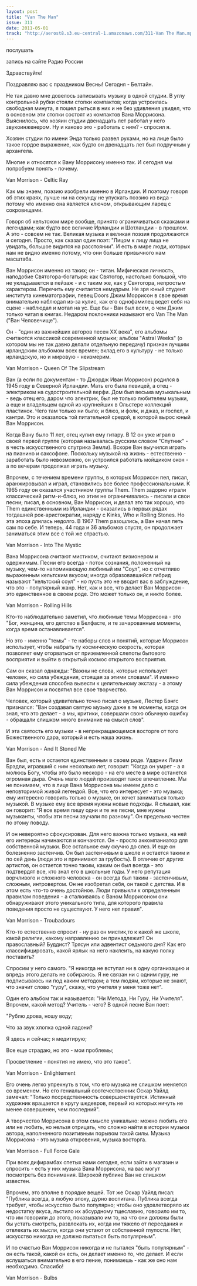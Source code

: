 ```yaml
---
layout: post
title: "Van The Man"
issue: 311
date: 2011-05-01
track: "http://aerost8.s3.eu-central-1.amazonaws.com/311-Van The Man.mp3"
---
```


послушать

запись на сайте Радио России

Здравствуйте!

Поздравляю вас с праздником Весны! Сегодня - Белтайн.

Не так давно мне довелось записывать музыку в одной студии. В углу контрольной рубки стояли стопки компактов; когда устроилась свободная минута, я пошел рыться в них и не без удивления увидел, что в основном эти стопки состоят из компактов Вана Моррисона. Выяснилось, что хозяин студии двенадцать лет работал у него звукоинженером. Ну и каково это - работать с ним? - спросил я.

Хозяин студии по имени Энда только развел руками, но на лице было такое гордое выражение, как будто он двенадцать лет был подручным у архангела.

Многие и относятся к Вану Моррисону именно так. И сегодня мы попробуем понять - почему.

Van Morrison - Celtic Ray

Как мы знаем, поэзию изобрели именно в Ирландии. И поэтому говоря об этих краях, лучше ни на секунду не упускать поэзию из вида - потому что именно она является ключом, открывающим ларец с сокровищами.

Говоря об кельтском мире вообще, принято ограничиваться сказками и легендами; как будто все величие Ирландии и Шотландии - в прошлом. А это - совсем не так. Великая музыка и великая поэзия продолжаются и сегодня. Просто, как сказал один поэт: "Лицом к лицу лица не увидать, большое видится на расстоянии". И есть в мире люди, которых нам не видно именно потому, что они больше привычного нам масштаба.

Ван Моррисон именно из таких; он - титан. Мифическая личность, наподобие Святогора-богатыря: как Святогор, настолько большой, что не укладыаается в пейзаж - и с таким же, как у Святогора, непростым характером. Перечить ему считается немудрым. Не зря юный студент института кинематографии, певец Doors Джим Моррисон в свое время внимательно наблюдал из-за кулис, как его однофамилец ведет себя на сцене - наблюдал и мотал на ус. Еще бы - Ван был всем, о чем Джим только читал в книгах. Недаром поклонники называют его Van The Man ("Ван Человечище").

Он - "один из важнейших авторов песен XX века", его альбомы считаются классикой современной музыки; альбом "Astral Weeks" (о котором мы не так давно делали отдельную передачу) признан лучшим ирландским альбомом всех времен; вклад его в культуру - не только ирландскую, но и мировую - неизмерим.

Van Morrison - Queen Of The Slipstream

Ван (а если по документам - то Джордж Иван Моррисон) родился в 1945 году в Северной Ирландии. Мать его была певицей, а отец - электриком на судостроительной верфи. Дом был весьма музыкальным - ведь отец его, даром что электрик, был не только любителем музыки, а еще и владельцем одной из крупнейших в Ольстере коллекций пластинок. Чего там только ни было; и блюз, и фолк, и джаз, и госпел, и кантри. Это и оказалось той питательной средой, в которой вырос юный Ван Моррисон.

Когда Вану было 11 лет, отец купил ему гитару. В 12 он уже играл в своей первой группе (которая называлась русским словом "Спутник" - в честь искусственного спутрика Земли). Вскоре Ван выучился играть на пианино и саксофоне. Поскольку музыкой на жизнь - естественно - заработать было невозможно, он устроился работать мойщиком окон - а по вечерам продолжал играть музыку.

Впрочем, с течением времени группы, в которых Моррисон пел, писал, аранжировывал и играл, становились все более профессиональными. К 1965 году он оказался участником группы Them. Them задорно играли классический ритм-и-блюз, но этим не ограничивались - писали и свои песни; писал, в основном, Ван Моррисон, и делал это так хорошо, что Them единственными из Ирландии - оказались в первых рядах тогдашней рок-аристократии, наряду с Kinks, Who и Rolling Stones. Но эта эпоха длилась недолго. В 1967 Them разошлись, а Ван начал петь сам по себе. И теперь, 44 года и 36 альбомов спустя, он продолжает заниматься этим все с той же страстью.

Van Morrison - Into The Mystic

Вана Моррисона считают мистиком, считают визионером и одержимым. Песни его всегда - поток сознания, положенный на музыку, чем-то напоминающую любимый им "Соул", но с отчетливо выраженным кельтским вкусом; иногда образовавшийся гибрид называют "кельтский соул" - но пусть это не вводит вас в заблуждение, что это - популярный жанр. Нет, как и все, что делает Ван Моррисон - это единственное в своем роде. Это может только он, и никто более.

Van Morrison - Rolling Hills

Кто-то наблюдательно заметил, что любимые темы Моррисона - это "Бог, женщина, его детство в Белфасте, и те зачарованные моменты, когда время останавливается".

Но это - именно "темы" - те наборы слов и понятий, которые Моррисон использует, чтобы набрать ту космическую скорость, которая позволяет ему оторваться от приземленной слепоты бытового восприятия и выйти в открытый космос открытого восприятия.

Сам он сказал однажды: "Важны не слова, которые использует человек, но сила убеждения, стоящая за этими словами". И именно сила убеждения способна вывести к целительному экстазу - а этому Ван Моррисон и посвятил все свое творчество.

Человек, который удивительно точно писал о музыке, Лестер Бэнгс признался: "Ван создавал святую музыку даже в те моменты, когда он знал, что это делает - а мы, критики, совершали свою обычную ошибку - обращали слишком много внимание на смысл слов".

И эта святость его музыки - в непрекращающемся восторге от того Божественного дара, который и есть наша жизнь.

Van Morrison - And It Stoned Me

Ван был, есть и остается единственным в своем роде. Ударник Лиам Брэдли, игравший с ним несколько лет, говорит: "Когда он умрет - а я молюсь Богу, чтобы это было нескоро - на его месте в мире останется огромная дыра. Очень мало людей производят такое впечатление. Мы не понимаем, что в лице Вана Моррисона мы имеем дело с неповторимой живой легендой. Все, что его интересует - это музыка; ему интересно говорить только о музыке, он хочет заниматься только музыкой. В музыке ему все время нужны новые подходы. Я слышал, как он говорит: "Я все время пишу одни и те же песни, мне нужны музыканты, чтобы эти песни звучали по разному". Он предельно честен по этому поводу.

И он невероятно сфокусирован. Для него важна только музыка, на ней его интересы начинаются и кончаются. Он - просто аккомпаниатор для собственной музыки. Все остальное ему скучно до слез. И еще он болезненно застенчив. Он был застенчивым в школе и остается таким и по сей день (люди это и принимают за грубость). В отличие от других артистов, он остается точно таким, каким он был всегда - это подтвердят все, кто знал его в школьные годы. У него репутация ворчливого и сложного человека - он всегда был таким - застенчивым, сложным, интровертом. Он не изобретал себя, он такой с детства. И в этом есть что-то очень достойное. Люди привыкли к определенным правилам поведения - а сталкиваясь с Ваном Моррисоном они обнаруживают этого уникального типа, для которого правила поведения просто не существуют. У него нет правил".

Van Morrison - Troubadours

Кто-то естественно спросит - ну раз он мистик,то к какой же школе, какой религии, какому направлению он принадлежит? Он православный? Буддист? Трясун или адвентист седьмого дня? Как его классифицировать, какой ярлык на него наклеить, на какую полку поставить?

Спросим у него самого. "Я никогда не вступал ни в одну организацию и впредь этого делать не собираюсь. Я не связан ни с одним гуру, не подписываюсь ни под каким методом; а тем людям, которые не знают, что значит слово "гуру", скажу, что учителя у меня тоже нет".

Один его альбом так и называется: "Ни Метода, Ни Гуру, Ни Учителя". Впрочем, какой метод? Учитель - чего? В одной песне Ван поет:

"Рублю дрова, ношу воду;

Что за звук хлопка одной ладони?

Я здесь и сейчас; я медитирую;

Все еще страдаю, но это - мои проблемы;

Просветление - понятия не имею, что это такое".

Van Morrison - Enlightement

Его очень легко упрекнуть в том, что его музыка не слишком меняется со временем. Но его гениальный соотечественник Оскар Уайлд замечал: "Только посредственность совершенствуется. Истинный художник вращается в кругу шедевров, первый из которых ничуть не менее совершенен, чем последний".

А творчество Моррисона в этом смысле уникально: можно любить его или не любить, но нельзя отрицать, что сложно найти в истории музыки автора, наполненного позитивным порывом такой силы. Музыка Моррисона - это музыка откровения, музыка восторга.

Van Morrison - Full Force Gale

При всех дифирамбах спетых нами сегодня, если зайти в магазин и спросить - есть у них музыка Вана Моррисона, на вас могут посмотреть без понимания. Широкой публике Ван не слишком известен.

Впрочем, это вполне в порядке вещей. Тот же Оскар Уайлд писал: "Публика всегда, в любую эпоху, дурно воспитана. Публика всегда требует, чтобы искусство было популярно; чтобы оно удовлетворяло их недостатку вкуса, льстило их абсурдному тщеславию, говорило им то, что им говорили до этого, показывало им то, на что они должны были бы устать смотреть, развлекать их, когда им тяжело от переедания и отвлекать их мысли, когда они устают от собственной глупости. Нет, искусство никогда не должно пытаться быть популярным".

И по счастью Ван Моррисон никогда и не пытался "быть популярным" - он есть такой, какой он есть, он делает именно то, что делает. И если вслушаться внимательно в его пение, понимаешь - как же оно нам необходимо. Спасибо!

Van Morrison - Bulbs
